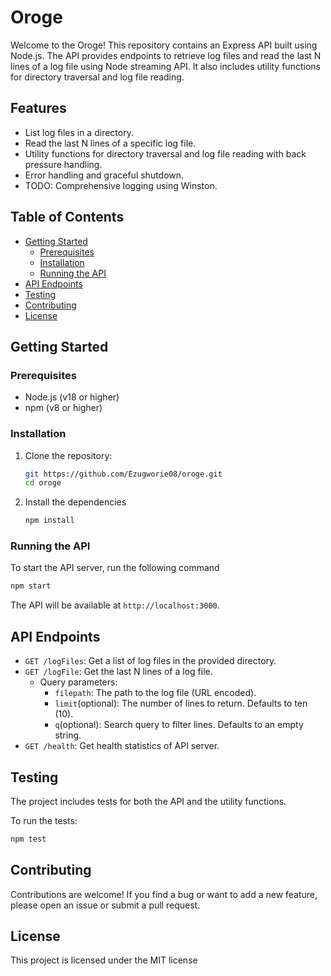# Oroge

Welcome to the Oroge! This repository contains an Express API built using Node.js. The API provides endpoints to retrieve log files and read the last N lines of a log file using Node streaming API. It also includes utility functions for directory traversal and log file reading.

## Features

- List log files in a directory.
- Read the last N lines of a specific log file.
- Utility functions for directory traversal and log file reading with back pressure handling.
- Error handling and graceful shutdown.
- TODO: Comprehensive logging using Winston.

## Table of Contents

- [Getting Started](#getting-started)
  - [Prerequisites](#prerequisites)
  - [Installation](#installation)
  - [Running the API](#running-the-api)
- [API Endpoints](#api-endpoints)
- [Testing](#testing)
- [Contributing](#contributing)
- [License](#license)

## Getting Started

### Prerequisites

- Node.js (v18 or higher)
- npm (v8 or higher)

### Installation

1. Clone the repository:

   ```bash
   git https://github.com/Ezugworie08/oroge.git
   cd oroge
   ```
2. Install the dependencies

   ```bash
   npm install
   ``` 

### Running the API

To start the API server, run the following command

```bash
npm start
```

The API will be available at `http://localhost:3000`. 

## API Endpoints

- `GET /logFiles`: Get a list of log files in the provided directory. 
- `GET /logFile`: Get the last N lines of a log file. 
    - Query parameters:
        - `filepath`: The path to the log file (URL encoded).
        - `limit`(optional): The number of lines to return. Defaults to ten (10).
        - `q`(optional): Search query to filter lines. Defaults to an empty string. 
- `GET /health`: Get health statistics of API server.
   
## Testing

The project includes tests for both the API and the utility functions. 

To run the tests: 
```bash
npm test
```

## Contributing

Contributions are welcome! If you find a bug or want to add a new feature, please open an issue or submit a pull request. 


## License

This project is licensed under the MIT license

